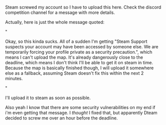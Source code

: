 Steam screwed my account so I have to upload this here. Check the discord competition channel for a message with more details.

Actually, here is just the whole message quoted:

"

Okay, so this kinda sucks. All of a sudden I'm getting "Steam Support suspects your account may have been accessed by someone else. We are temporarily forcing your profile private as a security precaution.", which means I can't upload the map. It's already dangerously close to the deadline, which means I don't think I'll be able to get it on steam in time. Because the map is basically finished though, I will upload it somewhere else as a fallback, assuming Steam doesn't fix this within the next 2 minutes.

"

I'll upload it to steam as soon as possible.

Also yeah I know that there are some security vulnerabilities on my end if i'm even getting that message. I *thought* I fixed that, but apparently Dteam decided to screw me over an hour before the deadline.
